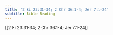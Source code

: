 ```yaml
---
title: '2 Ki 23:31-34; 2 Chr 36:1-4; Jer 7:1-24'
subtitle: Bible Reading
---
```


[[2 Ki 23:31-34; 2 Chr 36:1-4; Jer 7:1-24]]